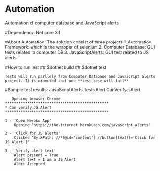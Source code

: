 # Automation
Automation of computer database and JavaScript alerts

#Dependency:
    Net core 3.1
    
#About Automation:
    The solution consist of three projects
    1. Automation Framework: which is the wrapper of selenium
    2. Computer Database: GUI tests related to computer DB
    3. JavaScriptAlerts: GUI test related to JS alerts
    
#How to run test
    ## $dotnet build
    ## $dotnet test
    
    Tests will run parllely from Computer Database and JavaScript alerts project. It is expected that one **test case will fail** 
    
#Sample test results:
    JavaScriptAlerts.Tests.Alert.CanVerifyJsAlert
    
       Opening browser Chrome
    ***********************************************
    * Can verify JS Alert
    ***********************************************
    
    1 - 'Open Heroku App'
        Opening 'https://the-internet.herokuapp.com/javascript_alerts'
    
    2 - 'Click for JS alerts'
        Clicked 'By.XPath: //*[@id='content'] //button[text()='Click for JS Alert']'
    
    3 - 'Verify alert text'
        Alert present = True
        Alert text = I am a JS Alert
        Alert Accepted
    
    
